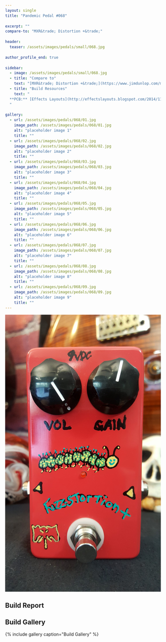 ```yaml
---
layout: single
title: "Pandemic Pedal #068"

excerpt: ""
compare-to: "MXR&trade; Distortion +&trade;"

header:
  teaser: /assets/images/pedals/small/068.jpg

author_profile_end: true

sidebar:
  - image: /assets/images/pedals/small/068.jpg
  - title: "Compare to"
    text: "[MXR&trade; Distortion +&trade;](https://www.jimdunlop.com/mxr-distortion/)"
  - title: "Build Resources"
    text: "
  **PCB:** [Effects Layouts](http://effectslayouts.blogspot.com/2014/11/mxr-distortion.html)
  "

gallery:
  - url: /assets/images/pedals/068/01.jpg
    image_path: /assets/images/pedals/068/01.jpg
    alt: "placeholder image 1"
    title: ""
  - url: /assets/images/pedals/068/02.jpg
    image_path: /assets/images/pedals/068/02.jpg
    alt: "placeholder image 2"
    title: ""
  - url: /assets/images/pedals/068/03.jpg
    image_path: /assets/images/pedals/068/03.jpg
    alt: "placeholder image 3"
    title: ""
  - url: /assets/images/pedals/068/04.jpg
    image_path: /assets/images/pedals/068/04.jpg
    alt: "placeholder image 4"
    title: ""
  - url: /assets/images/pedals/068/05.jpg
    image_path: /assets/images/pedals/068/05.jpg
    alt: "placeholder image 5"
    title: ""
  - url: /assets/images/pedals/068/06.jpg
    image_path: /assets/images/pedals/068/06.jpg
    alt: "placeholder image 6"
    title: ""
  - url: /assets/images/pedals/068/07.jpg
    image_path: /assets/images/pedals/068/07.jpg
    alt: "placeholder image 7"
    title: ""
  - url: /assets/images/pedals/068/08.jpg
    image_path: /assets/images/pedals/068/08.jpg
    alt: "placeholder image 8"
    title: ""
  - url: /assets/images/pedals/068/09.jpg
    image_path: /assets/images/pedals/068/09.jpg
    alt: "placeholder image 9"
    title: ""
---
```


[![header](/assets/images/pedals/068.jpg)](/assets/images/pedals/068.jpg)

## Build Report ##



## Build Gallery ##

{% include gallery caption="Build Gallery" %}